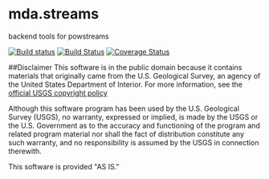 mda.streams
===========

backend tools for powstreams

[![Build status](https://ci.appveyor.com/api/projects/status/d87dfg4fu7wwiuo7?svg=true)](https://ci.appveyor.com/project/jread-usgs/mda-streams)
[![Build Status](https://travis-ci.org/USGS-R/mda.streams.svg?branch=master)](https://travis-ci.org/USGS-R/mda.streams)
[![Coverage Status](https://img.shields.io/coveralls/USGS-R/mda.streams.svg)](https://coveralls.io/r/USGS-R/mda.streams)

##Disclaimer
This software is in the public domain because it contains materials that originally came from the U.S. Geological Survey, an agency of the United States Department of Interior. For more information, see the [official USGS copyright policy](http://www.usgs.gov/visual-id/credit_usgs.html#copyright/ "official USGS copyright policy")

Although this software program has been used by the U.S. Geological Survey (USGS), no warranty, expressed or implied, is made by the USGS or the U.S. Government as to the accuracy and functioning of the program and related program material nor shall the fact of distribution constitute any such warranty, and no responsibility is assumed by the USGS in connection therewith.

This software is provided "AS IS."
